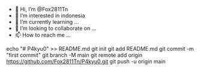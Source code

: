 - 👋 Hi, I’m @Fox2811Tn
- 👀 I’m interested in indonesia
- 🌱 I’m currently learning ...
- 💞️ I’m looking to collaborate on ...
- 📫 How to reach me ...

<!---
Fox2811Tn/Fox2811Tn is a ✨ special ✨ repository because its `README.md` (this file) appears on your GitHub profile.
You can click the Preview link to take a look at your changes.
--->
echo "# P4kyu0" >> README.md
git init
git add README.md
git commit -m "first commit"
git branch -M main
git remote add origin https://github.com/Fox2811Tn/P4kyu0.git
git push -u origin main
